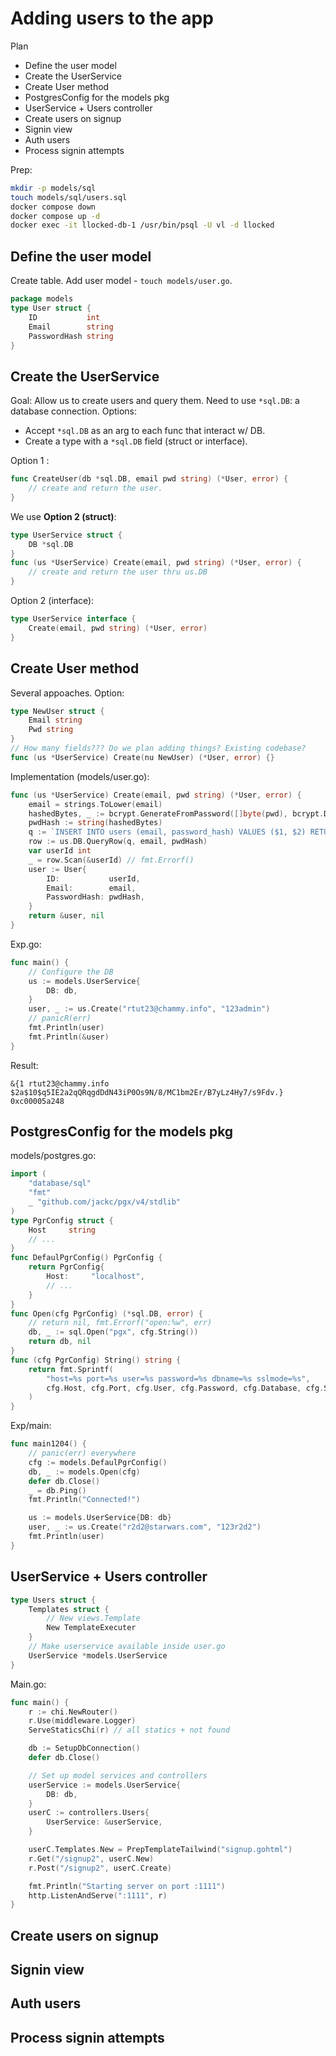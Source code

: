 # Adding users to the app

Plan 
* Define the user model
* Create the UserService
* Create User method
* PostgresConfig for the models pkg
* UserService + Users controller 
* Create users on signup
* Signin view
* Auth users
* Process signin attempts 

Prep: 
```bash
mkdir -p models/sql
touch models/sql/users.sql
docker compose down
docker compose up -d
docker exec -it llocked-db-1 /usr/bin/psql -U vl -d llocked
```

## Define the user model

Create table. 
Add user model - `touch models/user.go`.
```go
package models
type User struct {
	ID           int
	Email        string
	PasswordHash string
}
```

## Create the UserService 

Goal: Allow us to create users and query them. 
Need to use `*sql.DB`: a database connection. 
Options: 
* Accept `*sql.DB` as an arg to each func that interact w/ DB. 
* Create a type with a `*sql.DB` field (struct or interface).  

Option 1 :
```go
func CreateUser(db *sql.DB, email pwd string) (*User, error) {
    // create and return the user. 
}
```
We use **Option 2 (struct)**: 
```go
type UserService struct {
    DB *sql.DB
}
func (us *UserService) Create(email, pwd string) (*User, error) {
    // create and return the user thru us.DB
}
```
Option 2 (interface): 
```go
type UserService interface {
    Create(email, pwd string) (*User, error)
}
```

## Create User method

Several appoaches. 
Option:
```go
type NewUser struct {
    Email string
    Pwd string
}
// How many fields??? Do we plan adding things? Existing codebase?
func (us *UserService) Create(nu NewUser) (*User, error) {}
```

Implementation (models/user.go):
```go
func (us *UserService) Create(email, pwd string) (*User, error) {
	email = strings.ToLower(email)
	hashedBytes, _ := bcrypt.GenerateFromPassword([]byte(pwd), bcrypt.DefaultCost) // fmt.Errorf()
	pwdHash := string(hashedBytes)
	q := `INSERT INTO users (email, password_hash) VALUES ($1, $2) RETURNING id`
	row := us.DB.QueryRow(q, email, pwdHash)
	var userId int
	_ = row.Scan(&userId) // fmt.Errorf()
	user := User{
		ID:           userId,
		Email:        email,
		PasswordHash: pwdHash,
	}
	return &user, nil
}
```
Exp.go:
```go
func main() {
	// Configure the DB
	us := models.UserService{
		DB: db,
	}
	user, _ := us.Create("rtut23@chammy.info", "123admin")
	// panicR(err)
	fmt.Println(user)
	fmt.Println(&user)
}
```
Result: 
```
&{1 rtut23@chammy.info $2a$10$q5IE2a2qQRqgdDdN43iP0Os9N/8/MC1bm2Er/B7yLz4Hy7/s9Fdv.}
0xc00005a248
```

## PostgresConfig for the models pkg 

models/postgres.go: 
```go
import (
	"database/sql"
	"fmt"
	_ "github.com/jackc/pgx/v4/stdlib"
)
type PgrConfig struct {
	Host     string
	// ...
}
func DefaulPgrConfig() PgrConfig {
	return PgrConfig{
		Host:     "localhost",
		// ... 
	}
}
func Open(cfg PgrConfig) (*sql.DB, error) {
	// return nil, fmt.Errorf("open:%w", err) 
	db, _ := sql.Open("pgx", cfg.String())
	return db, nil
}
func (cfg PgrConfig) String() string {
	return fmt.Sprintf(
		"host=%s port=%s user=%s password=%s dbname=%s sslmode=%s",
		cfg.Host, cfg.Port, cfg.User, cfg.Password, cfg.Database, cfg.SSLMode,
	)
}
```
Exp/main: 
```go
func main1204() {
	// panic(err) everywhere
	cfg := models.DefaulPgrConfig()
	db, _ := models.Open(cfg)
	defer db.Close()
	_ = db.Ping()
	fmt.Println("Connected!")

	us := models.UserService{DB: db}
	user, _ := us.Create("r2d2@starwars.com", "123r2d2")
	fmt.Println(user)
}
```

## UserService + Users controller 

```go
type Users struct {
	Templates struct {
		// New views.Template
		New TemplateExecuter
	}
	// Make userservice available inside user.go
	UserService *models.UserService
}
```
Main.go:  
```go
func main() {
	r := chi.NewRouter()
	r.Use(middleware.Logger)
	ServeStaticsChi(r) // all statics + not found

	db := SetupDbConnection()
	defer db.Close()

	// Set up model services and controllers
	userService := models.UserService{
		DB: db,
	}
	userC := controllers.Users{
		UserService: &userService,
	}

	userC.Templates.New = PrepTemplateTailwind("signup.gohtml")
	r.Get("/signup2", userC.New)
	r.Post("/signup2", userC.Create)

	fmt.Println("Starting server on port :1111")
	http.ListenAndServe(":1111", r)
}
```
## Create users on signup
## Signin view
## Auth users
## Process signin attempts 
